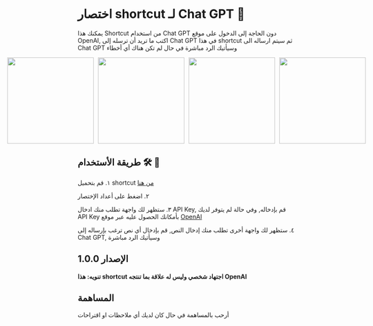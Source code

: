 # اختصار shortcut لـ Chat GPT  🤖
يمكنك هذا Shortcut من استخدام Chat GPT دون الحاجة إلى الدخول على موقع OpenAI, اكتب ما تريد أن ترسله إلى Chat GPT في هذا shortcut ثم سيتم ارساله الى Chat GPT وسيأتيك الرد مباشرة في حال لم تكن هناك أي أخطاء
 

<div style="display:flex;justify-content:center;">
  <img src= https://user-images.githubusercontent.com/37226584/229306166-96bbcc21-860d-423f-8b77-df5b200559ac.PNG style="margin-right:10px;width:200px;">
  <img src= https://user-images.githubusercontent.com/37226584/229305718-19ee4458-ebfc-43b6-939b-6e826602fef6.PNG style="margin-right:10px;width:200px;">
  <img src= https://user-images.githubusercontent.com/37226584/229305721-f8209756-5aa1-44ef-9bf4-f6a2bf0da402.PNG style="margin-right:10px;width:200px;">
  <img src= https://user-images.githubusercontent.com/37226584/229306395-62c251a0-adcd-432c-9ef1-1da4a0db600c.PNG  style="width:200px;">
</div>

   
       
      

## طريقة الأستخدام 🛠️ 📝  

١. قم بتحميل shortcut [من هنا](https://www.icloud.com/shortcuts/7ac990f763224670bdff987b7c4a62d4/) 

٢. اضغط على أعداد الإختصار 

٣. ستظهر لك واجهة تطلب منك ادخال API Key, قم بإدخاله, وفي حالة لم يتوفر لديك API Key بأمكانك الحصول عليه عبر موقع  [OpenAI](https://platform.openai.com/account/api-keys/ "My personal website")  

٤. ستظهر لك واجهة أخرى تطلب منك إدخال النص, قم بإدخال أي نص ترغب بإرساله إلى
Chat GPT, وسيأتيك الرد مباشرة



    


   
## الإصدار 1.0.0



#### تنويه: هذا shortcut اجتهاد شخصي وليس له علاقة بما تنتجه OpenAI 


## المساهمة
أرحب بالمساهمة في حال كان لديك أي ملاحظات او اقتراحات




